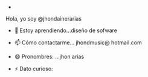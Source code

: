 - 
Hola, yo soy    @jhondainerarias

- 🌱 Estoy aprendiendo...diseño de sofware

- 📫 Cómo contactarme... jhondmusic@ hotmail.com
- 😄 Pronombres: ...jhon arias
- ⚡ Dato curioso: 

<!---
jhondainerarias/jhondainerarias is a ✨ special ✨ repository because its `README.md` (this file) appears on your GitHub profile.
You can click the Preview link to take a look at your changes.
--->
